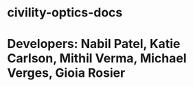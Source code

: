 # civility-optics-docs

# Developers: Nabil Patel, Katie Carlson, Mithil Verma, Michael Verges, Gioia Rosier

